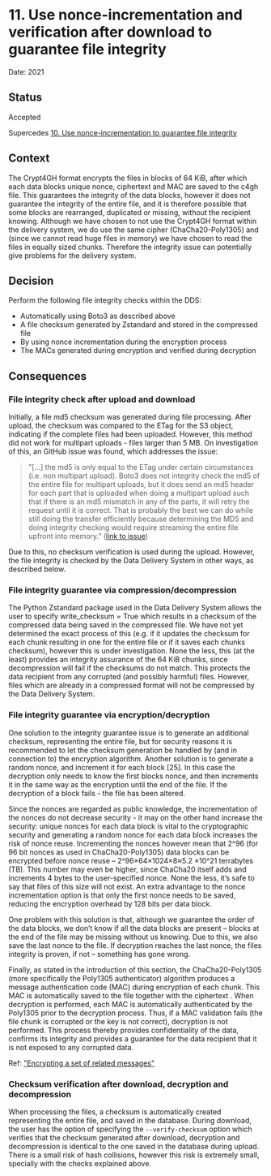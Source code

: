 # 11. Use nonce-incrementation and verification after download to guarantee file integrity

Date: 2021

## Status

Accepted

Supercedes [10. Use nonce-incrementation to guarantee file integrity](0010-use-nonce-incrementation-to-guarantee-file-integrity.md)

## Context

The Crypt4GH format encrypts the files in blocks of 64 KiB, after which each data blocks unique nonce, ciphertext and MAC are saved to the c4gh file. This guarantees the integrity of the data blocks, however it does not guarantee the integrity of the entire file, and it is therefore possible that some blocks are rearranged, duplicated or missing, without the recipient knowing. Although we have chosen to not use the Crypt4GH format within the delivery system, we do use the same cipher (ChaCha20-Poly1305) and (since we cannot read huge files in memory) we have chosen to read the files in equally sized chunks. Therefore the integrity issue can potentially give problems for the delivery system.

## Decision

Perform the following file integrity checks within the DDS:

- Automatically using Boto3 as described above
- A file checksum generated by Zstandard and stored in the compressed file
- By using nonce incrementation during the encryption process
- The MACs generated during encryption and verified during decryption

## Consequences

### File integrity check after upload and download

Initially, a file md5 checksum was generated during file processing. After upload, the checksum was compared to the ETag for the S3 object, indicating if the complete files had been uploaded. However, this method did not work for multipart uploads - files larger than 5 MB. On investigation of this, an GitHub issue was found, which addresses the issue:

> ”[…] the md5 is only equal to the ETag under certain circumstances (i.e. non multipart upload).
> Boto3 does not integrity check the md5 of the entire file for multipart uploads, but it does send an md5 header for each part that is uploaded when doing a multipart upload such that if there is an md5 mismatch in any of the parts, it will retry the request until it is correct.
> That is probably the best we can do while still doing the transfer efficiently because determining the MD5 and doing integrity checking would require streaming the entire file upfront into memory.” ([link to issue](https://github.com/boto/boto3/issues/845#issuecomment-253924586))

Due to this, no checksum verification is used during the upload. However, the file integrity is checked by the Data Delivery System in other ways, as described below.

### File integrity guarantee via compression/decompression

The Python Zstandard package used in the Data Delivery System allows the user to specify write_checksum = True which results in a checksum of the compressed data being saved in the compressed file. We have not yet determined the exact process of this (e.g. if it updates the checksum for each chunk resulting in one for the entire file or if it saves each chunks checksum), however this is under investigation. None the less, this (at the least) provides an integrity assurance of the 64 KiB chunks, since decompression will fail if the checksums do not match. This protects the data recipient from any corrupted (and possibly harmful) files. However, files which are already in a compressed format will not be compressed by the Data Delivery System.

### File integrity guarantee via encryption/decryption

One solution to the integrity guarantee issue is to generate an additional checksum, representing the entire file, but for security reasons it is recommended to let the checksum generation be handled by (and in connection to) the encryption algorithm. Another solution is to generate a random nonce, and increment it for each block [25]. In this case the decryption only needs to know the first blocks nonce, and then increments it in the same way as the encryption until the end of the file. If the decryption of a block fails - the file has been altered.

Since the nonces are regarded as public knowledge, the incrementation of the nonces do not decrease security - it may on the other hand increase the security: unique nonces for each data block is vital to the cryptographic security and generating a random nonce for each data block increases the risk of nonce reuse. Incrementing the nonces however mean that 2^96 (for 96 bit nonces as used in ChaCha20-Poly1305) data blocks can be encrypted before nonce reuse – 2^96×64×1024×8≈5.2 ×10^21 terrabytes (TB). This number may even be higher, since ChaCha20 itself adds and increments 4 bytes to the user-specified nonce. None the less, it’s safe to say that files of this size will not exist. An extra advantage to the nonce incrementation option is that only the first nonce needs to be saved, reducing the encryption overhead by 128 bits per data block.

One problem with this solution is that, although we guarantee the order of the data blocks, we don’t know if all the data blocks are present – blocks at the end of the file may be missing without us knowing. Due to this, we also save the last nonce to the file. If decryption reaches the last nonce, the files integrity is proven, if not – something has gone wrong.

Finally, as stated in the introduction of this section, the ChaCha20-Poly1305 (more specifically the Poly1305 authenticator) algorithm produces a message authentication code (MAC) during encryption of each chunk. This MAC is automatically saved to the file together with the ciphertext . When decryption is performed, each MAC is automatically authenticated by the Poly1305 prior to the decryption process. Thus, if a MAC validation fails (the file chunk is corrupted or the key is not correct), decryption is not performed. This process thereby provides confidentiality of the data, confirms its integrity and provides a guarantee for the data recipient that it is not exposed to any corrupted data.

Ref: ["Encrypting a set of related messages"](https://libsodium.gitbook.io/doc/secret-key_cryptography/encrypted-messages)

### Checksum verification after download, decryption and decompression

When processing the files, a checksum is automatically created representing the entire file, and saved in the database. During download, the user has the option of specifying the `--verify-checksum` option which verifies that the checksum generated after download, decryption and decompression is identical to the one saved in the database during upload. There is a small risk of hash collisions, however this risk is extremely small, specially with the checks explained above.
